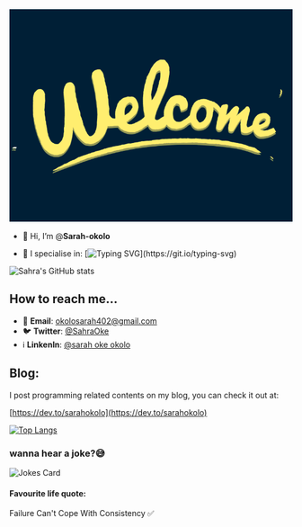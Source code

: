 <img src="./8CPR.gif" alt="Welcome gif" />

- 👋 Hi, I’m @__Sarah-okolo__

- 💞️ I specialise in: [![Typing SVG](https://readme-typing-svg.demolab.com/?lines=C+programming+language;JavaScript;React;HTML(Hyper+Text+Markup+Language);CSS(Cascading+Style+Sheet);and+more+to+come😁...)](https://git.io/typing-svg)

![Sahra's GitHub stats](https://github-readme-stats.vercel.app/api?username=sarah-okolo&show_icons=true&theme=tokyonight)

## How to reach me... 
- 📩 __Email__: okolosarah402@gmail.com
- 🐦 __Twitter__: [@SahraOke](https://twitter.com/SahraOke?t=w91LaXE9e1QfjnYqAqw7WA&s=09)
- ℹ️ __LinkenIn__: [@sarah oke okolo](https://www.linkedin.com/in/sarah-oke-okolo-0b2a04250)

## __Blog__:
 I post programming related contents on my blog, you can check it out at:

[https://dev.to/sarahokolo](https://dev.to/sarahokolo)

[![Top Langs](https://github-readme-stats.vercel.app/api/top-langs/?username=sarah-okolo&layout=compact)](https://github.com/sarah-okolo/github-readme-stats)

<!--- Computer jokes --->
### wanna hear a joke?😅
![Jokes Card](https://readme-jokes.vercel.app/api)

#### __Favourite life quote__: 
Failure Can't Cope With Consistency ✅
<!---
Sarah-okolo/Sarah-okolo is a ✨ special ✨ repository because its `README.md` (this file) appears on your GitHub profile.
You can click the Preview link to take a look at your changes.
--->
